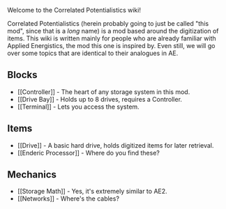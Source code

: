 Welcome to the Correlated Potentialistics wiki!


Correlated Potentialistics (herein probably going to just be called "this mod", since that is a *long* name) is a mod based around the digitization of items. This wiki is written mainly for people who are already familiar with Applied Energistics, the mod this one is inspired by. Even still, we will go over some topics that are identical to their analogues in AE.

## Blocks

* [[Controller]] - The heart of any storage system in this mod.
* [[Drive Bay]] - Holds up to 8 drives, requires a Controller.
* [[Terminal]] - Lets you access the system.

## Items

* [[Drive]] - A basic hard drive, holds digitized items for later retrieval.
* [[Enderic Processor]] - Where do you find these?

## Mechanics

* [[Storage Math]] - Yes, it's extremely similar to AE2.
* [[Networks]] - Where's the cables?
